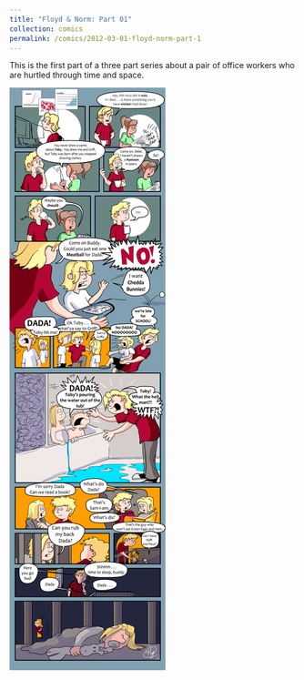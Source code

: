 ```yaml
---
title: "Floyd & Norm: Part 01"
collection: comics
permalink: /comics/2012-03-01-floyd-norm-part-1
---
```

This is the first part of a three part series about a pair of office workers who are hurtled through time and space. 

![TobyToon](../images/comics/nyetoon/nyetoon_TobyToon_6.5.20_final-1.png)
